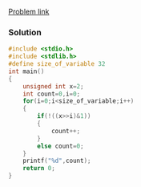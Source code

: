 [Problem link](https://codeforwin.org/c-programming/c-program-to-count-leading-zeros-in-binary-number)
### Solution
```C
#include <stdio.h>
#include <stdlib.h>
#define size_of_variable 32
int main()
{
    unsigned int x=2;
    int count=0,i=0;
    for(i=0;i<size_of_variable;i++)
    {
        if(!((x>>i)&1))
        {
            count++;
        }
        else count=0;
    }
    printf("%d",count);
    return 0;
}
```

